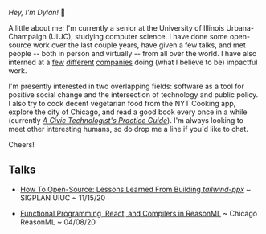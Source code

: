 _Hey, I'm Dylan!_ 👋

A little about me: I'm currently a senior at the University of Illinois
Urbana-Champaign (UIUC), studying computer science. I have done some open-source
work over the last couple years, have given a few talks, and met people -- both
in person and virtually -- from all over the world. I have also interned at
a [few](https://flexport.com) [different](https://draftbit.com)
[companies](https://relativity.com) doing (what I believe to be) impactful work.

I'm presently interested in two overlapping fields: software as a tool for
positive social change and the intersection of technology and public policy.
I also try to cook decent vegetarian food from the NYT Cooking app, explore the
city of Chicago, and read a good book every once in a while (currently [_A Civic
Technologist's Practice Guide_](https://www.indiebound.org/book/9781735286501)).
I'm always looking to meet other interesting humans, so do drop me a line if
you'd like to chat.

Cheers!

## Talks

- [How To Open-Source: Lessons Learned From Building
  _tailwind-ppx_](https://youtu.be/_bQ3XI6pC-4) ~ SIGPLAN UIUC ~ 11/15/20

- [Functional Programming, React, and Compilers in ReasonML](https://youtu.be/jaSMp6aoHmU) ~ Chicago
  ReasonML ~ 04/08/20
